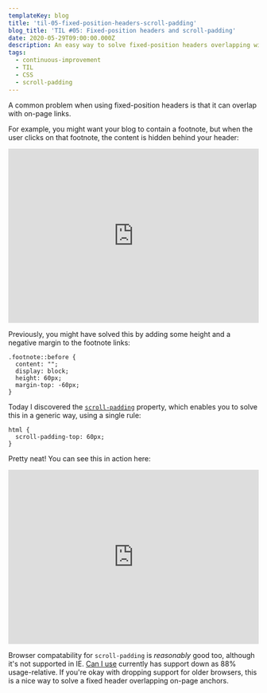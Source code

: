 ```yaml
---
templateKey: blog
title: 'til-05-fixed-position-headers-scroll-padding'
blog_title: 'TIL #05: Fixed-position headers and scroll-padding'
date: 2020-05-29T09:00:00.000Z
description: An easy way to solve fixed-position headers overlapping with content.
tags:
  - continuous-improvement
  - TIL
  - CSS
  - scroll-padding
---
```


A common problem when using fixed-position headers is that it can overlap with on-page links.

For example, you might want your blog to contain a footnote, but when the user clicks on that footnote, the content is hidden behind your header:

<iframe height="350" style="width: 100%;" scrolling="no" title="Fixed header overlapping on-page links: problem" src="https://codepen.io/jlewin/embed/mdeZgZG?height=350&theme-id=default&default-tab=result" frameborder="no" allowtransparency="true" allowfullscreen="true">
  See the Pen <a href='https://codepen.io/jlewin/pen/mdeZgZG'>Fixed header overlapping on-page links: problem</a> by Jack Lewin
  (<a href='https://codepen.io/jlewin'>@jlewin</a>) on <a href='https://codepen.io'>CodePen</a>.
</iframe>

Previously, you might have solved this by adding some height and a negative margin to the footnote links:

```
.footnote::before {
  content: "";
  display: block;
  height: 60px;
  margin-top: -60px;
}
```

Today I discovered the [`scroll-padding`](https://developer.mozilla.org/en-US/docs/Web/CSS/scroll-padding) property, which enables you to solve this in a generic way, using a single rule:

```
html {
  scroll-padding-top: 60px;
}
```

Pretty neat! You can see this in action here:

<iframe height="350" style="width: 100%;" scrolling="no" title="Fixed header overlapping on-page links: solution using `scroll-padding-top`" src="https://codepen.io/jlewin/embed/vYNqPpL?height=350&theme-id=default&default-tab=css,result" frameborder="no" allowtransparency="true" allowfullscreen="true">
  See the Pen <a href='https://codepen.io/jlewin/pen/vYNqPpL'>Fixed header overlapping on-page links: solution using `scroll-padding-top`</a> by Jack Lewin
  (<a href='https://codepen.io/jlewin'>@jlewin</a>) on <a href='https://codepen.io'>CodePen</a>.
</iframe>

Browser compatability for `scroll-padding` is _reasonably_ good too, although it's not supported in IE. [Can I use](https://caniuse.com/#feat=mdn-css_properties_scroll-padding) currently has support down as 88% usage-relative. If you're okay with dropping support for older browsers, this is a nice way to solve a fixed header overlapping on-page anchors.

